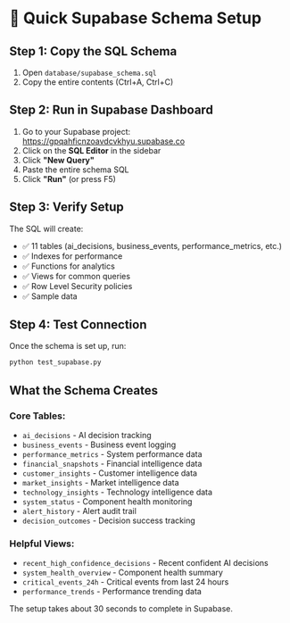 # 🚀 Quick Supabase Schema Setup

## Step 1: Copy the SQL Schema
1. Open `database/supabase_schema.sql` 
2. Copy the entire contents (Ctrl+A, Ctrl+C)

## Step 2: Run in Supabase Dashboard
1. Go to your Supabase project: https://gpqahficnzoavdcvkhyu.supabase.co
2. Click on the **SQL Editor** in the sidebar
3. Click **"New Query"**
4. Paste the entire schema SQL
5. Click **"Run"** (or press F5)

## Step 3: Verify Setup
The SQL will create:
- ✅ 11 tables (ai_decisions, business_events, performance_metrics, etc.)
- ✅ Indexes for performance
- ✅ Functions for analytics
- ✅ Views for common queries
- ✅ Row Level Security policies
- ✅ Sample data

## Step 4: Test Connection
Once the schema is set up, run:
```bash
python test_supabase.py
```

## What the Schema Creates

### Core Tables:
- `ai_decisions` - AI decision tracking
- `business_events` - Business event logging  
- `performance_metrics` - System performance data
- `financial_snapshots` - Financial intelligence data
- `customer_insights` - Customer intelligence data
- `market_insights` - Market intelligence data
- `technology_insights` - Technology intelligence data
- `system_status` - Component health monitoring
- `alert_history` - Alert audit trail
- `decision_outcomes` - Decision success tracking

### Helpful Views:
- `recent_high_confidence_decisions` - Recent confident AI decisions
- `system_health_overview` - Component health summary
- `critical_events_24h` - Critical events from last 24 hours
- `performance_trends` - Performance trending data

The setup takes about 30 seconds to complete in Supabase.